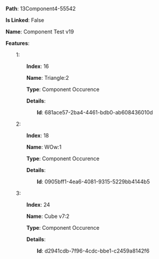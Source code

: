 **Path**: 13Component4-55542

**Is Linked**: False

**Name**: Component Test v19

**Features**:

&emsp;&emsp;1:

&emsp;&emsp;&emsp;&emsp;**Index**: 16

&emsp;&emsp;&emsp;&emsp;**Name**: Triangle:2

&emsp;&emsp;&emsp;&emsp;**Type**: Component Occurence

&emsp;&emsp;&emsp;&emsp;**Details**:

&emsp;&emsp;&emsp;&emsp;&emsp;&emsp;**Id**: 681ace57-2ba4-4461-bdb0-ab608436010d

&emsp;&emsp;2:

&emsp;&emsp;&emsp;&emsp;**Index**: 18

&emsp;&emsp;&emsp;&emsp;**Name**: WOw:1

&emsp;&emsp;&emsp;&emsp;**Type**: Component Occurence

&emsp;&emsp;&emsp;&emsp;**Details**:

&emsp;&emsp;&emsp;&emsp;&emsp;&emsp;**Id**: 0905bff1-4ea6-4081-9315-5229bb4144b5

&emsp;&emsp;3:

&emsp;&emsp;&emsp;&emsp;**Index**: 24

&emsp;&emsp;&emsp;&emsp;**Name**: Cube v7:2

&emsp;&emsp;&emsp;&emsp;**Type**: Component Occurence

&emsp;&emsp;&emsp;&emsp;**Details**:

&emsp;&emsp;&emsp;&emsp;&emsp;&emsp;**Id**: d2941cdb-7f96-4cdc-bbe1-c2459a8142f6

